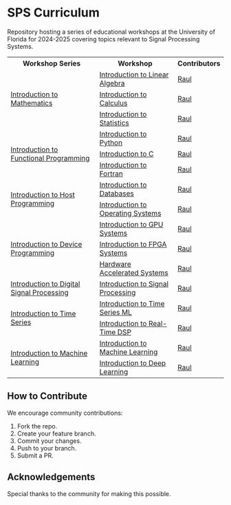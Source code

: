 # SPS Curriculum
Repository hosting a series of educational workshops at the University of Florida for 2024-2025 covering topics relevant to Signal Processing Systems.

<table>
  <tr>
    <th>Workshop Series</th>
    <th>Workshop</th>
    <th>Contributors</th>
  </tr>
  <tr>
    <td rowspan="3"><a href="./Intro_Math/">Introduction to Mathematics</a></td>
    <td><a href="./Intro_Math/Intro_LinAlg/">Introduction to Linear Algebra</a></td>
    <td><a href="https://github.com/Jibby2k1">Raul</a></td>
  </tr>
  <tr>
    <td><a href="./Intro_Math/Intro_Calculus/">Introduction to Calculus</a></td>
    <td><a href="https://github.com/Jibby2k1">Raul</a></td>
  </tr>
  <tr>
    <td><a href="./Intro_Math/Intro_Stats/">Introduction to Statistics</a></td>
    <td><a href="https://github.com/Jibby2k1">Raul</a></td>
  </tr>
  <tr>
    <td rowspan="3"><a href="./Intro_Func_Prog/">Introduction to Functional Programming</a></td>
    <td><a href="./Intro_Func_Prog/Intro_Python/">Introduction to Python</a></td>
    <td><a href="https://github.com/Jibby2k1">Raul</a></td>
  </tr>
  <tr>
    <td><a href="./Intro_Func_Prog/Intro_C.ipynb">Introduction to C</a></td>
    <td><a href="https://github.com/Jibby2k1">Raul</a></td>
  </tr>
  <tr>
    <td><a href="./Intro_Func_Prog/Intro_Fortran/">Introduction to Fortran</a></td>
    <td><a href="https://github.com/Jibby2k1">Raul</a></td>
  </tr>
  <tr>
    <td rowspan="2"><a href="./Intro_Host_Prog/">Introduction to Host Programming</a></td>
    <td><a href="./Intro_Host_Prog/Intro_Databases/">Introduction to Databases</a></td>
    <td><a href="https://github.com/Jibby2k1">Raul</a></td>
  </tr>
  <tr>
    <td><a href="./Intro_Host_Prog/Intro_OS/">Introduction to Operating Systems</a></td>
    <td><a href="https://github.com/Jibby2k1">Raul</a></td>
  </tr>
  <tr>
    <td rowspan="3"><a href="./Intro_Dev_Prog/">Introduction to Device Programming</a></td>
    <td><a href="./Intro_Dev_Prog/Intro_GPU.ipynb">Introduction to GPU Systems</a></td>
    <td><a href="https://github.com/Jibby2k1">Raul</a></td>
  </tr>
  <tr>
    <td><a href="./Intro_Dev_Prog/Intro_FPGA/">Introduction to FPGA Systems</a></td>
    <td><a href="https://github.com/Jibby2k1">Raul</a></td>
  </tr>
  <tr>
    <td><a href="./Intro_Dev_Prog/Hard_Acc_Sys/">Hardware Accelerated Systems</a></td>
    <td><a href="https://github.com/Jibby2k1">Raul</a></td>
  </tr>
  <tr>
    <td><a href="./Intro_DSP/">Introduction to Digital Signal Processing</a></td>
    <td><a href="./Intro_DSP/Intro_DSP/">Introduction to Signal Processing</a></td>
    <td><a href="https://github.com/Jibby2k1">Raul</a></td>
  </tr>
  <tr>
    <td rowspan="2"><a href="./Intro_Time_Series/">Introduction to Time Series</a></td>
    <td><a href="./Intro_Time_series/Intro_TSML/">Introduction to Time Series ML</a></td>
    <td><a href="https://github.com/Jibby2k1">Raul</a></td>
  </tr>
  <tr>
    <td><a href="./Intro_Time_series/Intro_RTDSP/">Introduction to Real-Time DSP</a></td>
    <td><a href="https://github.com/Jibby2k1">Raul</a></td>
  </tr>
  <tr>
    <td rowspan="2"><a href="./Intro_Mach_Learn/">Introduction to Machine Learning</a></td>
    <td><a href="./Intro_Mach_Learn/Intro_ML/">Introduction to Machine Learning</a></td>
    <td><a href="https://github.com/Jibby2k1">Raul</a></td>
  </tr>
  <tr>
    <td><a href="./Intro_Mach_Learn/Intro_DL/">Introduction to Deep Learning</a></td>
    <td><a href="https://github.com/Jibby2k1">Raul</a></td>
  </tr>
</table>

## How to Contribute
We encourage community contributions:
1. Fork the repo.
2. Create your feature branch.
3. Commit your changes.
4. Push to your branch.
5. Submit a PR.

## Acknowledgements
Special thanks to the community for making this possible.

